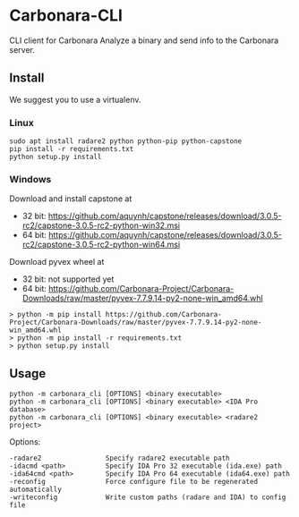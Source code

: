 # Carbonara-CLI
CLI client for Carbonara
Analyze a binary and send info to the Carbonara server.

## Install
We suggest you to use a virtualenv. 

### Linux
```
sudo apt install radare2 python python-pip python-capstone
pip install -r requirements.txt
python setup.py install
```

### Windows
Download and install capstone at

* 32 bit: https://github.com/aquynh/capstone/releases/download/3.0.5-rc2/capstone-3.0.5-rc2-python-win32.msi
* 64 bit: https://github.com/aquynh/capstone/releases/download/3.0.5-rc2/capstone-3.0.5-rc2-python-win64.msi

Download pyvex wheel at

* 32 bit: not supported yet
* 64 bit: https://github.com/Carbonara-Project/Carbonara-Downloads/raw/master/pyvex-7.7.9.14-py2-none-win_amd64.whl

```
> python -m pip install https://github.com/Carbonara-Project/Carbonara-Downloads/raw/master/pyvex-7.7.9.14-py2-none-win_amd64.whl
> python -m pip install -r requirements.txt
> python setup.py install
```


## Usage
```
python -m carbonara_cli [OPTIONS] <binary executable>
python -m carbonara_cli [OPTIONS] <binary executable> <IDA Pro database>
python -m carbonara_cli [OPTIONS] <binary executable> <radare2 project>
```
Options:
```
-radare2                Specify radare2 executable path
-idacmd <path>          Specify IDA Pro 32 executable (ida.exe) path
-ida64cmd <path>        Specify IDA Pro 64 executable (ida64.exe) path
-reconfig               Force configure file to be regenerated automatically
-writeconfig            Write custom paths (radare and IDA) to config file
```
